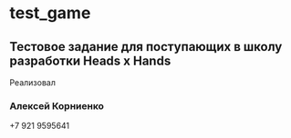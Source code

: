 # test_game
## Тестовое задание для поступающих в школу разработки Heads x Hands
Реализовал 
### Алексей Корниенко
+7 921 9595641
